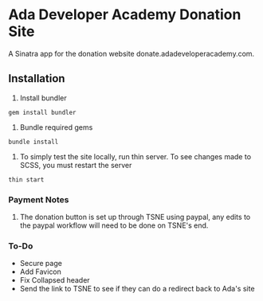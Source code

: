 # Ada Developer Academy Donation Site

A Sinatra app for the donation website donate.adadeveloperacademy.com.

## Installation
1. Install bundler
```
gem install bundler
```
1. Bundle required gems
```
bundle install
```
1. To simply test the site locally, run thin server. To see changes made to SCSS, you must restart the server
```
thin start
```
### Payment Notes
1. The donation button is set up through TSNE using paypal, any edits to the paypal workflow will need to be done on TSNE's end.

### To-Do
- Secure page
- Add Favicon
- Fix Collapsed header
- Send the link to TSNE to see if they can do a redirect back to Ada's site
